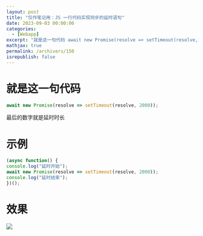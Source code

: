 ```yaml
---
layout: post
title: "仅作笔记用：JS 一行代码实现同步的延时语句"
date: 2023-09-03 00:00:00
categories: 
  - [Webapp]
excerpt: "就是这一句代码 await new Promise(resolve => setTimeout(resolve, 2000)); 最后的数字就是延时时长"
mathjax: true
permalink: /archivers/150
isrepublish: false
---
```


# 就是这一句代码
```javascript
await new Promise(resolve => setTimeout(resolve, 2000)); 
```
最后的数字就是延时时长

# 示例
```javascript
(async function() {
console.log("延时开始");
await new Promise(resolve => setTimeout(resolve, 2000));
console.log("延时结束");
})();
```

# 效果
![](https://picx.zhimg.com/80/v2-1f994b7b7acf5f4db5d0ca5ac6f3d93f.gif)
